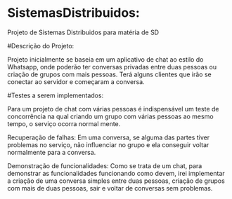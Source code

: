 # SistemasDistribuidos:

Projeto de Sistemas Distribuidos para matéria de SD

#Descrição do Projeto:

Projeto inicialmente se baseia em um aplicativo de chat ao estilo do Whatsapp,
onde poderão ter conversas privadas entre duas pessoas ou criação de grupos
com mais pessoas.
Terá alguns clientes que irão se conectar ao servidor e começaram a conversa.

#Testes a serem implementados:

Para um projeto de chat com várias pessoas é indispensável um teste de concorrência
na qual criando um grupo com várias pessoas ao mesmo tempo, o serviço ocorra normal
mente.

Recuperação de falhas: Em uma conversa, se alguma das partes tiver problemas no
serviço, não influenciar no grupo e ela conseguir voltar normalmente para a conversa.

Demonstração de funcionalidades: Como se trata de um chat, para demonstrar as 
funcionalidades funcionando como devem, irei implementar a criação de uma 
conversa simples entre duas pessoas, criação de grupos com mais de duas pessoas,
sair e voltar de conversas sem problemas.